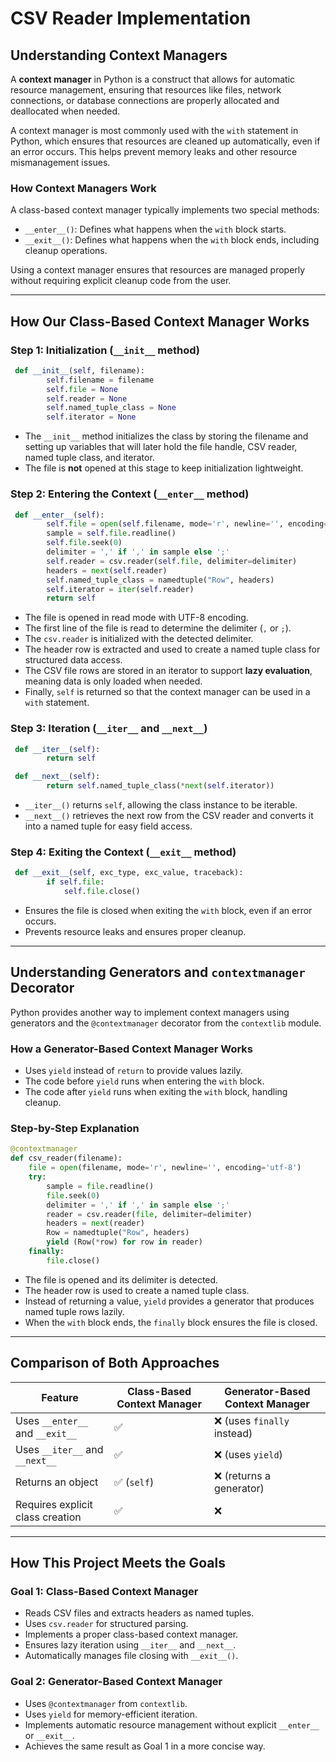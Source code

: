 # CSV Reader Implementation

## **Understanding Context Managers**
A **context manager** in Python is a construct that allows for automatic resource management, ensuring that resources like files, network connections, or database connections are properly allocated and deallocated when needed. 

A context manager is most commonly used with the `with` statement in Python, which ensures that resources are cleaned up automatically, even if an error occurs. This helps prevent memory leaks and other resource mismanagement issues.

### **How Context Managers Work**
A class-based context manager typically implements two special methods:
- `__enter__()`: Defines what happens when the `with` block starts.
- `__exit__()`: Defines what happens when the `with` block ends, including cleanup operations.

Using a context manager ensures that resources are managed properly without requiring explicit cleanup code from the user.

---

## **How Our Class-Based Context Manager Works**

### **Step 1: Initialization (`__init__` method)**
```python
 def __init__(self, filename):
        self.filename = filename
        self.file = None
        self.reader = None
        self.named_tuple_class = None
        self.iterator = None
```
- The `__init__` method initializes the class by storing the filename and setting up variables that will later hold the file handle, CSV reader, named tuple class, and iterator.
- The file is **not** opened at this stage to keep initialization lightweight.

### **Step 2: Entering the Context (`__enter__` method)**
```python
 def __enter__(self):
        self.file = open(self.filename, mode='r', newline='', encoding='utf-8')
        sample = self.file.readline()
        self.file.seek(0)
        delimiter = ',' if ',' in sample else ';'  
        self.reader = csv.reader(self.file, delimiter=delimiter)
        headers = next(self.reader)
        self.named_tuple_class = namedtuple("Row", headers)
        self.iterator = iter(self.reader)
        return self
```
- The file is opened in read mode with UTF-8 encoding.
- The first line of the file is read to determine the delimiter (`,` or `;`).
- The `csv.reader` is initialized with the detected delimiter.
- The header row is extracted and used to create a named tuple class for structured data access.
- The CSV file rows are stored in an iterator to support **lazy evaluation**, meaning data is only loaded when needed.
- Finally, `self` is returned so that the context manager can be used in a `with` statement.

### **Step 3: Iteration (`__iter__` and `__next__`)**
```python
 def __iter__(self):
        return self

 def __next__(self):
        return self.named_tuple_class(*next(self.iterator))
```
- `__iter__()` returns `self`, allowing the class instance to be iterable.
- `__next__()` retrieves the next row from the CSV reader and converts it into a named tuple for easy field access.

### **Step 4: Exiting the Context (`__exit__` method)**
```python
 def __exit__(self, exc_type, exc_value, traceback):
        if self.file:
            self.file.close()
```
- Ensures the file is closed when exiting the `with` block, even if an error occurs.
- Prevents resource leaks and ensures proper cleanup.

---

## **Understanding Generators and `contextmanager` Decorator**
Python provides another way to implement context managers using generators and the `@contextmanager` decorator from the `contextlib` module.

### **How a Generator-Based Context Manager Works**
- Uses `yield` instead of `return` to provide values lazily.
- The code before `yield` runs when entering the `with` block.
- The code after `yield` runs when exiting the `with` block, handling cleanup.

### **Step-by-Step Explanation**
```python
@contextmanager
def csv_reader(filename):
    file = open(filename, mode='r', newline='', encoding='utf-8')
    try:
        sample = file.readline()
        file.seek(0)
        delimiter = ',' if ',' in sample else ';'
        reader = csv.reader(file, delimiter=delimiter)
        headers = next(reader)
        Row = namedtuple("Row", headers)
        yield (Row(*row) for row in reader)
    finally:
        file.close()
```
- The file is opened and its delimiter is detected.
- The header row is used to create a named tuple class.
- Instead of returning a value, `yield` provides a generator that produces named tuple rows lazily.
- When the `with` block ends, the `finally` block ensures the file is closed.

---

## **Comparison of Both Approaches**
| Feature | Class-Based Context Manager | Generator-Based Context Manager |
|---------|----------------------------|--------------------------------|
| Uses `__enter__` and `__exit__` | ✅ | ❌ (uses `finally` instead) |
| Uses `__iter__` and `__next__` | ✅ | ❌ (uses `yield`) |
| Returns an object | ✅ (`self`) | ❌ (returns a generator) |
| Requires explicit class creation | ✅ | ❌ |

---

## **How This Project Meets the Goals**

### **Goal 1: Class-Based Context Manager**
- Reads CSV files and extracts headers as named tuples.
- Uses `csv.reader` for structured parsing.
- Implements a proper class-based context manager.
- Ensures lazy iteration using `__iter__` and `__next__`.
- Automatically manages file closing with `__exit__()`.

### **Goal 2: Generator-Based Context Manager**
- Uses `@contextmanager` from `contextlib`.
- Uses `yield` for memory-efficient iteration.
- Implements automatic resource management without explicit `__enter__` or `__exit__`.
- Achieves the same result as Goal 1 in a more concise way.


